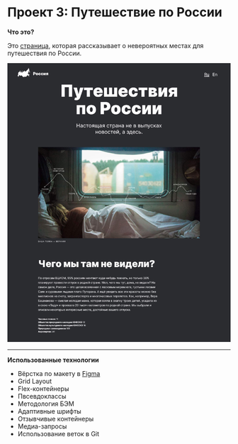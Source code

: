 # Проект 3: Путешествие по России

**Что это?**

Это [страница](https://danilshvalov.github.io/russian-travel/), которая рассказывает о невероятных местах для путешествия по России. 


<img src="./images/preview.jpg" alt="Превью страницы" width="570"/>

---

**Использованные технологии**

* Вёрстка по макету в [Figma](https://www.figma.com/file/OyRWEjU6wBwRe1hapzQoLx/Sprint-3%3A-Russia-%2F-desktop-%2B-mobile?node-id=28503%3A0)
* Grid Layout
* Flex-контейнеры
* Пвсевдоклассы
* Методология БЭМ
* Адаптивные шрифты
* Отзывчивые контейнеры
* Медиа-запросы
* Использование веток в Git

